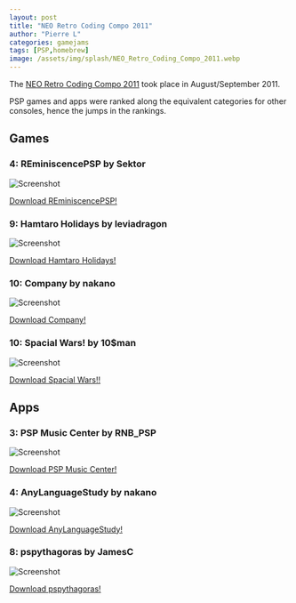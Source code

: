 ```yaml
---
layout: post
title: "NEO Retro Coding Compo 2011"
author: "Pierre L"
categories: gamejams
tags: [PSP,homebrew]
image: /assets/img/splash/NEO_Retro_Coding_Compo_2011.webp
---
```


The [NEO Retro Coding Compo 2011](https://www.neoflash.com/go/index.php/2011/09/18/the-neo-retro-coding-compo-2011-final-result/) took place in August/September 2011.

PSP games and apps were ranked along the equivalent categories for other consoles, hence the jumps in the rankings.

## Games

### 4: REminiscencePSP by Sektor

![Screenshot](https://github.com/PSP-Archive/PSP-Archive.github.io/raw/gh-pages/assets/img/snaps/REMI01205_00000.webp)

<a href="https://archive.org/details/reminiscence.-7z">Download REminiscencePSP!</a>

### 9: Hamtaro Holidays by leviadragon

![Screenshot](https://github.com/PSP-Archive/PSP-Archive.github.io/raw/gh-pages/assets/img/snaps/TAMA01086_00001.webp)

<a href="https://archive.org/details/tama-relase.-7z">Download Hamtaro Holidays!</a>

### 10: Company by nakano

![Screenshot](https://github.com/PSP-Archive/PSP-Archive.github.io/raw/gh-pages/assets/img/snaps/COMP01922_00001.webp)

<a href="https://archive.org/details/company-card-game-v-1.1.7z">Download Company!</a>

### 10: Spacial Wars! by 10$man

![Screenshot](https://github.com/PSP-Archive/PSP-Archive.github.io/raw/gh-pages/assets/img/snaps/SPEC01449_00000.webp)

<a href="https://archive.org/details/special-warfare.-7z">Download Spacial Wars!!</a>

## Apps

### 3: PSP Music Center by RNB_PSP

![Screenshot](https://github.com/PSP-Archive/PSP-Archive.github.io/raw/gh-pages/assets/img/snaps/pspmusiccenter.webp)

<a href="https://archive.org/details/pmc.-7z">Download PSP Music Center!</a>

### 4: AnyLanguageStudy by nakano

![Screenshot](https://github.com/PSP-Archive/PSP-Archive.github.io/raw/gh-pages/assets/img/snaps/anylanguagestudy.webp)

<a href="https://archive.org/details/any-language-study-v-0.6.7z">Download AnyLanguageStudy!</a>

### 8: pspythagoras by JamesC

![Screenshot](https://github.com/PSP-Archive/PSP-Archive.github.io/raw/gh-pages/assets/img/snaps/PSPY01317_00000.webp)

<a href="https://archive.org/details/pspythagoras.7z">Download pspythagoras!</a>
